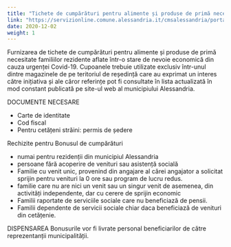 ```yaml
---
title: "Tichete de cumpărături pentru alimente și produse de primă necesitate"
link: "https://servizionline.comune.alessandria.it/cmsalessandria/portale/contactcenter/istanzeonline.aspx?IDNODE&IDC=25&IDR&CW=SESO&fbclid=IwAR3BDt9ksN0CNNGGrn72Vdd09wgZ5FcnoBUz3LpkNBFr07UJga3Opaw8tZk"
date: 2020-12-02
weight: 1
---
```


Furnizarea de tichete de cumpărături pentru alimente și produse de primă necesitate familiilor rezidente aflate într-o stare de nevoie economică din cauza urgenței Covid-19.
Cupoanele trebuie utilizate exclusiv într-unul dintre magazinele de pe teritoriul de reședință care au exprimat un interes către inițiativa și ale căror referințe pot fi consultate în lista actualizată în mod constant publicată pe site-ul web al municipiului Alessandria.

DOCUMENTE NECESARE 
+ Carte de identitate
+ Cod fiscal
+ Pentru cetățeni străini: permis de ședere

Rechizite pentru Bonusul de cumpărături
+ numai pentru rezidenții din municipiul Alessandria
+ persoane fără acoperire de venituri sau asistență socială
+ Familie cu venit unic, provenind din angajare al cărei angajator a solicitat sprijin pentru venituri la 0 ore sau program de lucru redus. 
+ familie care nu are nici un venit sau un singur venit de asemenea, din activități independente, dar cu cerere de sprijin economic 
+ Familii raportate de serviciile sociale care nu beneficiază de pensii.
+ Familii dependente de servicii sociale chiar daca beneficiază de venituri din cetățenie.

DISPENSAREA Bonusurile vor fi livrate personal beneficiarilor de către reprezentanții municipalității.
